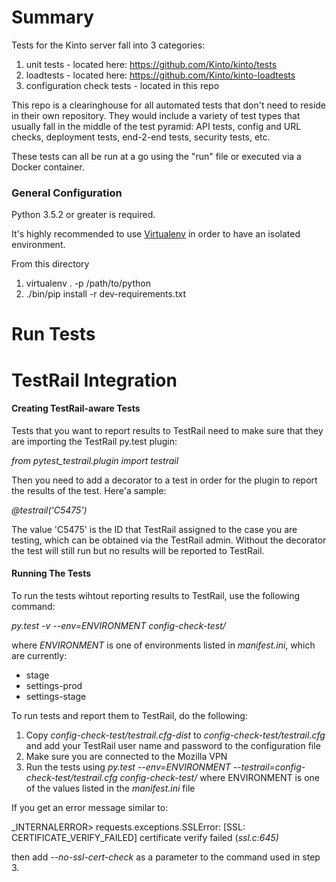 # Summary
Tests for the Kinto server fall into 3 categories:

1. unit tests - located here: https://github.com/Kinto/kinto/tests
2. loadtests - located here:  https://github.com/Kinto/kinto-loadtests
3. configuration check tests - located in this repo

This repo is a clearinghouse for all automated tests that don't need to reside in their own repository.
They would include a variety of test types that usually fall in the middle of the test pyramid:
API tests, config and URL checks, deployment tests, end-2-end tests, security tests, etc.

These tests can all be run at a go using the "run" file or executed via a Docker container.

### General Configuration

Python 3.5.2 or greater is required.

It's highly recommended to use [Virtualenv](https://virtualenv.pypa.io/en/latest/)
in order to have an isolated environment.

From this directory

1. virtualenv . -p /path/to/python
2. ./bin/pip install -r dev-requirements.txt


# Run Tests


# TestRail Integration

#### Creating TestRail-aware Tests

Tests that you want to report results to TestRail need to make sure that they
are importing the TestRail py.test plugin:

_from pytest_testrail.plugin import testrail_

Then you need to add a decorator to a test in order for the plugin to report
the results of the test. Here'a sample:

_@testrail('C5475')_

The value 'C5475' is the ID that TestRail assigned to the case you are testing,
which can be obtained via the TestRail admin. Without the decorator the test
will still run but no results will be reported to TestRail.


#### Running The Tests

To run the tests wihtout reporting results to TestRail, use the following command:

_py.test -v --env=ENVIRONMENT config-check-test/_

where _ENVIRONMENT_ is one of environments listed in _manifest.ini_, which are currently:

* stage
* settings-prod
* settings-stage

To run tests and report them to TestRail, do the following:

1. Copy _config-check-test/testrail.cfg-dist_ to _config-check-test/testrail.cfg_ and add your TestRail user name and password to the configuration file
2. Make sure you are connected to the Mozilla VPN
3. Run the tests using _py.test --env=ENVIRONMENT --testrail=config-check-test/testrail.cfg config-check-test/_ where ENVIRONMENT is one of the values listed in the _manifest.ini_ file

If you get an error message similar to:

_INTERNALERROR> requests.exceptions.SSLError: [SSL: CERTIFICATE_VERIFY_FAILED] certificate verify failed (_ssl.c:645)_

then add _--no-ssl-cert-check_ as a parameter to the command used in step 3.
